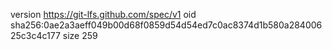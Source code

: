 version https://git-lfs.github.com/spec/v1
oid sha256:0ae2a3aeff049b00d68f0859d54d54ed7c0ac8374d1b580a28400625c3c4c177
size 259
